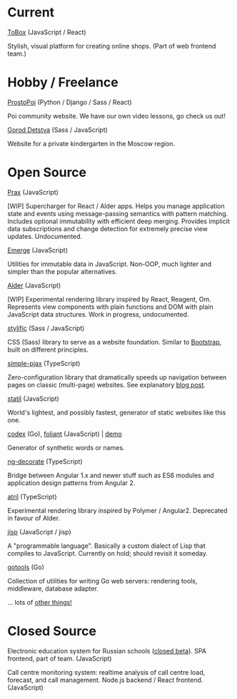 # Current

[ToBox](http://tobox.com) <span class="fade">(JavaScript / React)</span>

Stylish, visual platform for creating online shops. (Part of web frontend team.)

# Hobby / Freelance

[ProstoPoi](http://prostopoi.ru) <span class="fade">(Python / Django / Sass / React)</span>

Poi community website. We have our own video lessons, go check us out!

[Gorod Detstva](http://goroddeti.ru) <span class="fade">(Sass / JavaScript)</span>

Website for a private kindergarten in the Moscow region.

# Open Source

[Prax](https://github.com/Mitranim/prax) <span class="fade">(JavaScript)</span>

[WIP] Supercharger for React / Alder apps. Helps you manage application state
and events using message-passing semantics with pattern matching. Includes
optional immutability with efficient deep merging. Provides implicit data
subscriptions and change detection for extremely precise view updates.
Undocumented.

[Emerge](https://github.com/Mitranim/emerge) <span class="fade">(JavaScript)</span>

Utilities for immutable data in JavaScript. Non-OOP, much lighter and simpler
than the popular alternatives.

[Alder](https://github.com/Mitranim/alder) <span class="fade">(JavaScript)</span>

[WIP] Experimental rendering library inspired by React, Reagent, Om. Represents
view components with plain functions and DOM with plain JavaScript data
structures. Work in progress, undocumented.

[stylific](http://mitranim.com/stylific/) <span class="fade">(Sass / JavaScript)</span>

CSS (Sass) library to serve as a website foundation. Similar to
[Bootstrap](http://getbootstrap.com), built on different principles.

[simple-pjax](https://github.com/Mitranim/simple-pjax) <span class="fade">(TypeScript)</span>

Zero-configuration library that dramatically speeds up navigation between pages
on classic (multi-page) websites. See explanatory
[blog post](/thoughts/cheating-for-performance-pjax/).

[statil](https://github.com/Mitranim/statil) <span class="fade">(JavaScript)</span>

World's lightest, and possibly fastest, generator of static websites like this
one.

[codex](https://github.com/Mitranim/codex) <span class="fade">(Go)</span>, [foliant](https://github.com/Mitranim/foliant) <span class="fade">(JavaScript)</span> | [demo](/foliant/)

Generator of synthetic words or names.

[ng-decorate](https://github.com/Mitranim/ng-decorate) <span class="fade">(TypeScript)</span>

Bridge between Angular 1.x and newer stuff such as ES6 modules and application
design patterns from Angular 2.

[atril](http://mitranim.com/atril/) <span class="fade">(TypeScript)</span>

Experimental rendering library inspired by Polymer / Angular2. Deprecated in
favour of Alder.

[jisp](http://jisp.io) <span class="fade">(JavaScript / jisp)</span>

A "programmable language". Basically a custom dialect of Lisp that compiles to
JavaScript. Currently on hold; should revisit it someday.

[gotools](https://github.com/Mitranim/gotools) <span class="fade">(Go)</span>

Collection of utilities for writing Go web servers: rendering tools, middleware,
database adapter.

... lots of [other things!](https://github.com/Mitranim?tab=repositories)

# Closed Source

Electronic education system for Russian schools ([closed
beta](http://uchebnik.mos.ru)). SPA frontend, part of team. <span
class="fade">(JavaScript)</span>

Call centre monitoring system: realtime analysis of call centre load, forecast,
and call management. Node.js backend / React frontend. <span class="fade">(JavaScript)</span>
